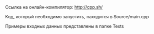 Ссылка на онлайн-компилятор:  http://cpp.sh/

Код, который необходимо запустить, находится в Source/main.cpp

Примеры входных данных представлены в папке Tests

